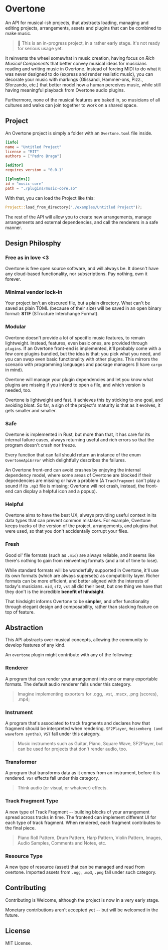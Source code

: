 # Overtone

An API for musical-ish projects, that abstracts loading, managing and editing
projects, arrangements, assets and plugins that can be combined to make music.

> 🚧 This is an in-progress project, in a rather early stage.
> It's not ready for serious usage yet.

It reinvents the wheel somewhat in music creation, having focus on *Rich Musical Components* that better convey musical ideas for musicians reading and writing music in Overtone. Instead of forcing MIDI to do what it was never designed to do (express and render realistic music), you can decorate your music with markings (Glissandi, Hammer-ons, Pizz., Sforzando, etc.) that better model how a human perceives music, while still having meaningful playback from Overtone audio plugins.

Furthermore, none of the musical features are baked in, so musicians of all cultures and walks can join together to work on a shared space.

## Project

An Overtone project is simply a folder with an `Overtone.toml` file inside.

```toml
[info]
name = "Untitled Project"
license = "MIT"
authors = ["Pedro Braga"]

[editor]
requires_version = "0.0.1"

[[plugins]]
id = "music-core"
path = "./plugins/music-core.so"
```

With that, you can load the Project like this:
```rust
Project::load_from_directory("./examples/Untitled Project")?;
```

The rest of the API will allow you to create new arrangements, manage arrangements and external dependencies, and call the renderers in a safe manner.

## Design Philosphy

### Free as in love <3

Overtone is free open source software, and will always be. It doesn't have any cloud-based functionality, nor subscriptions. Pay nothing, own it forever.

### Minimal vendor lock-in

Your project isn't an obscured file, but a plain directory. What can't be saved as plain TOML (because of their size) will be saved in an open binary format: **STIF** (STructure Interchange Format).

### Modular

Overtone doesn't provide a lot of specific music features, to remain lightweight. Instead, features, even basic ones, are provided through `plugins`. If an Overtone front-end is implemented, it'll probably come with a few core plugins bundled, but the idea is that: you pick what you need, and you can swap even basic functionality with other plugins. This mirrors the scenario with programming languages and package managers (I have `cargo` in mind).

Overtone will manage your plugin dependencies and let you know what plugins are missing if you intend to open a file, and which version is needed, too.

Overtone is lightweight and fast. It achieves this by sticking to one goal, and avoiding bloat. So far, a sign of the project's maturity is that as it evolves, it gets smaller and smaller.

### Safe

Overtone is implemented in Rust, but more than that, it has care for its internal failure cases, always returning useful and rich errors so that the program doesn't crash nor freeze.

Every function that can fail should return an instance of the enum `OvertoneApiError` which delightfully describes the failures.

An Overtone front-end can avoid crashes by enjoying the internal dependency model, where some areas of Overtone are blocked if their dependencies are missing or have a problem (A `TrackFragment` can't play a sound if its `.mp3` file is missing; Overtone will not crash, instead, the front-end can display a helpful icon and a popup).

### Helpful

Overtone aims to have the best UX, always providing useful context in its data types that can prevent common mistakes. For example, Overtone keeps tracks of the version of the project, arrangements, and plugins that were used, so that you don't accidentally corrupt your files.

### Fresh

Good ol' file formats (such as `.mid`) are always reliable, and it seems like there's nothing to gain from reinventing formats (and a lot of time to lose).

While standard formats will be wonderfully supported in Overtone, it'll use its own formats (which are always supersets) as compatibility layer. Richer formats can be more efficient, and better aligned with the interests of today's musicians. `mid`, `sf2`, `vst` all did their best, but one thing we have that they don't is the incredible **benefit of hindsight**.

That hindsight informs Overtone to be **simpler**, and offer functionality through elegant design and composability, rather than stacking feature on top of feature.


## Abstraction

This API abstracts over musical concepts, allowing the community to develop
features of any kind.

An `overtone` plugin might contribute with any of the following:

### Renderer
A program that can render your arrangement into one or many exportable formats. The default audio renderer falls under this category.

> Imagine implementing exporters for .ogg, .vst, .mscx, .png (scores), .mp4;

### Instrument
A program that's associated to track fragments and declares how that fragment should be interpreted when rendering. `SF2Player`, `Heisenberg (and waveform synths)`, `VST` fall under this category.

> Music instruments such as Guitar, Piano, Square Wave, SF2Player,
> but can be used for projects that don't render audio, too.

### Transformer
A program that transforms data as it comes from an instrument, before it is rendered. `VST` effects fall under this category.

> Think audio (or visual, or whatever) effects.

### Track Fragment Type
A new type of Track Fragment -- building blocks of your arrangement spread across tracks in time.
The frontend can implement different UI for each type of track fragment. When rendered, each fragment contributes to the final piece.

> Piano Roll Pattern, Drum Pattern, Harp Pattern, Violin Pattern,
> Images, Audio Samples, Comments and Notes, etc.

### Resource Type
A new type of resource (asset) that can be managed and read from overtone.
Imported assets from `.ogg`, `.mp3`, `.png` fall under such category.

## Contributing

Contributing is Welcome, although the project is now in a very early stage.

Monetary contributions aren't accepted yet -- but will be welcomed in the future.

## License

MIT License.
